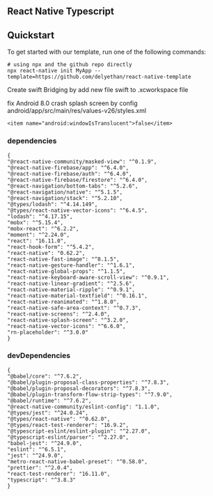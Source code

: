## React Native Typescript

## Quickstart

To get started with our template, run one of the following commands:
```shell
# using npx and the github repo directly
npx react-native init MyApp --template=https://github.com/delyethan/react-native-template

```

Create swift Bridging by add new file swift to .xcworkspace file

fix Android 8.0 crash splash screen by config android/app/src/main/res/values-v26/styles.xml

```
<item name="android:windowIsTranslucent">false</item>
```

### dependencies

    {
    "@react-native-community/masked-view": "^0.1.9",
    "@react-native-firebase/app": "^6.4.0",
    "@react-native-firebase/auth": "^6.4.0",
    "@react-native-firebase/firestore": "^6.4.0",
    "@react-navigation/bottom-tabs": "^5.2.6",
    "@react-navigation/native": "^5.1.5",
    "@react-navigation/stack": "^5.2.10",
    "@types/lodash": "^4.14.149",
    "@types/react-native-vector-icons": "^6.4.5",
    "lodash": "^4.17.15",
    "mobx": "^5.15.4",
    "mobx-react": "^6.2.2",
    "moment": "^2.24.0",
    "react": "16.11.0",
    "react-hook-form": "^5.4.2",
    "react-native": "0.62.2",
    "react-native-fast-image": "^8.1.5",
    "react-native-gesture-handler": "^1.6.1",
    "react-native-global-props": "^1.1.5",
    "react-native-keyboard-aware-scroll-view": "^0.9.1",
    "react-native-linear-gradient": "^2.5.6",
    "react-native-material-ripple": "^0.9.1",
    "react-native-material-textfield": "^0.16.1",
    "react-native-reanimated": "^1.8.0",
    "react-native-safe-area-context": "^0.7.3",
    "react-native-screens": "^2.4.0",
    "react-native-splash-screen": "^3.2.0",
    "react-native-vector-icons": "^6.6.0",
    "rn-placeholder": "^3.0.0"
    }

### devDependencies

    {
    "@babel/core": "^7.6.2",
    "@babel/plugin-proposal-class-properties": "^7.8.3",
    "@babel/plugin-proposal-decorators": "^7.8.3",
    "@babel/plugin-transform-flow-strip-types": "^7.9.0",
    "@babel/runtime": "^7.6.2",
    "@react-native-community/eslint-config": "1.1.0",
    "@types/jest": "^24.0.24",
    "@types/react-native": "^0.62.0",
    "@types/react-test-renderer": "16.9.2",
    "@typescript-eslint/eslint-plugin": "^2.27.0",
    "@typescript-eslint/parser": "^2.27.0",
    "babel-jest": "^24.9.0",
    "eslint": "^6.5.1",
    "jest": "^24.9.0",
    "metro-react-native-babel-preset": "^0.58.0",
    "prettier": "^2.0.4",
    "react-test-renderer": "16.11.0",
    "typescript": "^3.8.3"
    }
